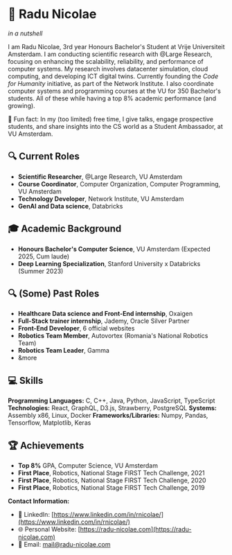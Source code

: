 # 🚀 Radu Nicolae
_in a nutshell_

I am Radu Nicolae, 3rd year Honours Bachelor's Student at Vrije Universiteit Amsterdam. I am conducting scientific research with @Large Research, focusing on enhancing the scalability, reliability, and performance of computer systems. My research involves datacenter simulation, cloud computing, and developing ICT digital twins. Currently founding the _Code for Humanity_ initiative, as part of the Network Institute. I also coordinate computer systems and programming courses at the VU for 350 Bachelor's students. All of these while having a top 8% academic performance (and growing).

🔮 Fun fact: In my (too limited) free time, I give talks, engage prospective students, and share insights into the CS world as a Student Ambassador, at VU Amsterdam.

## 🔍 Current Roles

- **Scientific Researcher**, @Large Research, VU Amsterdam
- **Course Coordinator**, Computer Organization, Computer Programming, VU Amsterdam
- **Technology Developer**, Network Institute, VU Amsterdam
- **GenAI and Data science**, Databricks


## 🎓 Academic Background

- **Honours Bachelor's Computer Science**, VU Amsterdam (Expected 2025, Cum laude)
- **Deep Learning Specialization**, Stanford University x Databricks (Summer 2023)

## 🔍 (Some) Past Roles

- **Healthcare Data science and Front-End internship**, Oxaigen
- **Full-Stack trainer internship**, Jademy, Oracle Silver Partner
- **Front-End Developer**, 6 official websites
- **Robotics Team Member**, Autovortex (Romania's National Robotics Team)
- **Robotics Team Leader**, Gamma
- &more


## 💻 Skills

**Programming Languages:** C, C++, Java, Python, JavaScript, TypeScript
**Technologies:** React, GraphQL, D3.js, Strawberry, PostgreSQL
**Systems:** Assembly x86, Linux, Docker
**Frameworks/Libraries:** Numpy, Pandas, Tensorflow, Matplotlib, Keras


## 🏆 Achievements

- **Top 8%** GPA, Computer Science, VU Amsterdam
- **First Place**, Robotics, National Stage FIRST Tech Challenge, 2021
- **First Place**, Robotics, National Stage FIRST Tech Challenge, 2020
- **First Place**, Robotics, National Stage FIRST Tech Challenge, 2019
  

**Contact Information:**
- 🔗 LinkedIn: [https://www.linkedin.com/in/rnicolae/](https://www.linkedin.com/in/rnicolae/)
- 🌐 Personal Website: [https://radu-nicolae.com](https://radu-nicolae.com)
- 📧 Email: mail@radu-nicolae.com
